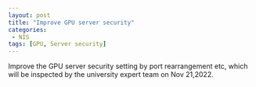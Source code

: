 ```yaml
---
layout: post
title: "Improve GPU server security"
categories:
 - NIS
tags: [GPU, Server security]
---
```


Improve the GPU server security setting by port rearrangement etc, which will be inspected by the university expert team on Nov 21,2022.  

